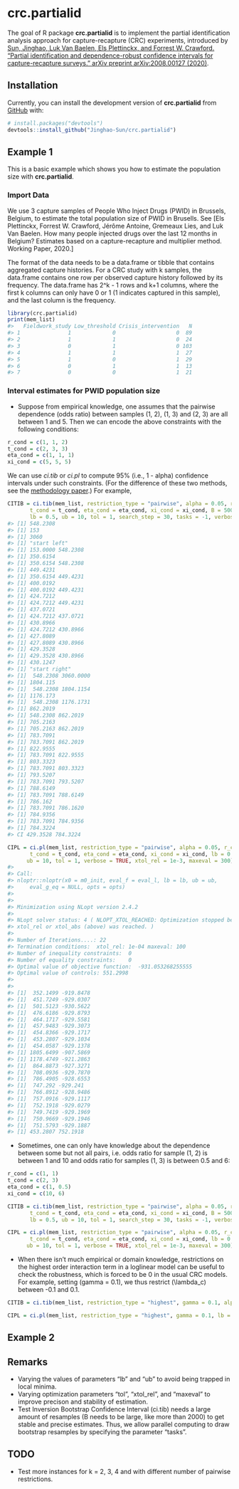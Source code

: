 
<!-- README.md is generated from README.Rmd. Please edit that file -->

# crc.partialid

<!-- badges: start -->

<!-- badges: end -->

The goal of R package **crc.partialid** is to implement the partial
identification analysis approach for capture-recapture (CRC)
experiments, introduced by [Sun, Jinghao, Luk Van Baelen, Els
Plettinckx, and Forrest W. Crawford. “Partial identification and
dependence-robust confidence intervals for capture-recapture surveys.”
arXiv preprint arXiv:2008.00127
(2020)](https://arxiv.org/abs/2008.00127).

## Installation

Currently, you can install the development version of **crc.partialid**
from [GitHub](https://github.com/) with:

``` r
# install.packages("devtools")
devtools::install_github("Jinghao-Sun/crc.partialid")
```

## Example 1

This is a basic example which shows you how to estimate the population
size with **crc.partialid**.

### Import Data

We use 3 capture samples of People Who Inject Drugs (PWID) in Brussels,
Belgium, to estimate the total population size of PWID in Brusells. See
\[Els Plettinckx, Forrest W. Crawford, Jérôme Antoine, Gremeaux Lies,
and Luk Van Baelen. How many people injected drugs over the last 12
months in Belgium? Estimates based on a capture-recapture and multiplier
method. Working Paper, 2020.\]

The format of the data needs to be a data.frame or tibble that contains
aggregated capture histories. For a CRC study with k samples, the
data.frame contains one row per observed capture history followed by its
frequency. The data.frame has 2^k - 1 rows and k+1 columns, where the
first k columns can only have 0 or 1 (1 indicates captured in this
sample), and the last column is the frequency.

``` r
library(crc.partialid)
print(mem_list)
#>   Fieldwork_study Low_threshold Crisis_intervention   N
#> 1               1             0                   0  89
#> 2               1             1                   0  24
#> 3               0             1                   0 103
#> 4               1             1                   1  27
#> 5               1             0                   1  29
#> 6               0             1                   1  13
#> 7               0             0                   1  21
```

### Interval estimates for PWID population size

  - Suppose from empirical knowledge, one assumes that the pairwise
    dependence (odds ratio) between samples (1, 2), (1, 3) and (2, 3)
    are all between 1 and 5. Then we can encode the above constraints
    with the following conditions:

<!-- end list -->

``` r
r_cond = c(1, 1, 2)
t_cond = c(2, 3, 3)
eta_cond = c(1, 1, 1)
xi_cond = c(5, 5, 5)
```

We can use *ci.tib* or *ci.pl* to compute 95% (i.e., 1 - alpha)
confidence intervals under such constraints. (For the difference of
these two methods, see the [methodology
paper](https://arxiv.org/abs/2008.00127).) For example,

``` r
CITIB = ci.tib(mem_list, restriction_type = "pairwise", alpha = 0.05, r_cond = r_cond, 
       t_cond = t_cond, eta_cond = eta_cond, xi_cond = xi_cond, B = 500,
       lb = 0.5, ub = 10, tol = 1, search_step = 30, tasks = -1, verbose = TRUE)
#> [1] 548.2308
#> [1] 153
#> [1] 3060
#> [1] "start left"
#> [1] 153.0000 548.2308
#> [1] 350.6154
#> [1] 350.6154 548.2308
#> [1] 449.4231
#> [1] 350.6154 449.4231
#> [1] 400.0192
#> [1] 400.0192 449.4231
#> [1] 424.7212
#> [1] 424.7212 449.4231
#> [1] 437.0721
#> [1] 424.7212 437.0721
#> [1] 430.8966
#> [1] 424.7212 430.8966
#> [1] 427.8089
#> [1] 427.8089 430.8966
#> [1] 429.3528
#> [1] 429.3528 430.8966
#> [1] 430.1247
#> [1] "start right"
#> [1]  548.2308 3060.0000
#> [1] 1804.115
#> [1]  548.2308 1804.1154
#> [1] 1176.173
#> [1]  548.2308 1176.1731
#> [1] 862.2019
#> [1] 548.2308 862.2019
#> [1] 705.2163
#> [1] 705.2163 862.2019
#> [1] 783.7091
#> [1] 783.7091 862.2019
#> [1] 822.9555
#> [1] 783.7091 822.9555
#> [1] 803.3323
#> [1] 783.7091 803.3323
#> [1] 793.5207
#> [1] 783.7091 793.5207
#> [1] 788.6149
#> [1] 783.7091 788.6149
#> [1] 786.162
#> [1] 783.7091 786.1620
#> [1] 784.9356
#> [1] 783.7091 784.9356
#> [1] 784.3224
#> CI 429.3528 784.3224

CIPL = ci.pl(mem_list, restriction_type = "pairwise", alpha = 0.05, r_cond = r_cond, 
       t_cond = t_cond, eta_cond = eta_cond, xi_cond = xi_cond, lb = 0.5,
      ub = 10, tol = 1, verbose = TRUE, xtol_rel = 1e-3, maxeval = 300)
#> 
#> Call:
#> nloptr::nloptr(x0 = m0_init, eval_f = eval_l, lb = lb, ub = ub, 
#>     eval_g_eq = NULL, opts = opts)
#> 
#> 
#> Minimization using NLopt version 2.4.2 
#> 
#> NLopt solver status: 4 ( NLOPT_XTOL_REACHED: Optimization stopped because 
#> xtol_rel or xtol_abs (above) was reached. )
#> 
#> Number of Iterations....: 22 
#> Termination conditions:  xtol_rel: 1e-04 maxeval: 100 
#> Number of inequality constraints:  0 
#> Number of equality constraints:    0 
#> Optimal value of objective function:  -931.053268255555 
#> Optimal value of controls: 551.2998
#> 
#> 
#> [1]  352.1499 -919.8478
#> [1]  451.7249 -929.0307
#> [1]  501.5123 -930.5622
#> [1]  476.6186 -929.8793
#> [1]  464.1717 -929.5581
#> [1]  457.9483 -929.3073
#> [1]  454.8366 -929.1717
#> [1]  453.2807 -929.1034
#> [1]  454.0587 -929.1378
#> [1] 1805.6499 -907.5869
#> [1] 1178.4749 -921.2863
#> [1]  864.8873 -927.3271
#> [1]  708.0936 -929.7870
#> [1]  786.4905 -928.6553
#> [1]  747.292 -929.241
#> [1]  766.8912 -928.9486
#> [1]  757.0916 -929.1117
#> [1]  752.1918 -929.0279
#> [1]  749.7419 -929.1969
#> [1]  750.9669 -929.1946
#> [1]  751.5793 -929.1887
#> [1] 453.2807 752.1918
```

  - Sometimes, one can only have knowledge about the dependence between
    some but not all pairs, i.e. odds ratio for sample (1, 2) is between
    1 and 10 and odds ratio for samples (1, 3) is between 0.5 and 6:

<!-- end list -->

``` r
r_cond = c(1, 1)
t_cond = c(2, 3)
eta_cond = c(1, 0.5)
xi_cond = c(10, 6)

CITIB = ci.tib(mem_list, restriction_type = "pairwise", alpha = 0.05, r_cond = r_cond, 
       t_cond = t_cond, eta_cond = eta_cond, xi_cond = xi_cond, B = 500,
       lb = 0.5, ub = 10, tol = 1, search_step = 30, tasks = -1, verbose = TRUE)

CIPL = ci.pl(mem_list, restriction_type = "pairwise", alpha = 0.05, r_cond = r_cond, 
       t_cond = t_cond, eta_cond = eta_cond, xi_cond = xi_cond, lb = 0.5,
      ub = 10, tol = 1, verbose = TRUE, xtol_rel = 1e-3, maxeval = 300)
```

  - When there isn’t much empirical or domain knowledge, restrictions on
    the highest order interaction term in a loglinear model can be
    useful to check the robustness, which is forced to be 0 in the usual
    CRC models. For example, setting \(gamma = 0.1\), we thus restrict
    \(\lambda_c\) between -0.1 and 0.1.

<!-- end list -->

``` r
CITIB = ci.tib(mem_list, restriction_type = "highest", gamma = 0.1, alpha = 0.05, B = 500,lb = 0.5, ub = 60, tol = 1e-3, search_step = 30, tasks = 2, verbose = TRUE)

CIPL = ci.pl(mem_list, restriction_type = "highest", gamma = 0.1, lb = 0.05, ub = 60, tol = 1e-3, xtol_rel = 1e-3, maxeval = 300, verbose = TRUE)
```

## Example 2

## Remarks

  - Varying the values of parameters “lb” and “ub” to avoid being
    trapped in local minima.
  - Varying optimization parameters “tol”, “xtol\_rel”, and “maxeval” to
    improve precison and stability of estimation.
  - Test Inversion Bootstrap Confidence Interval (ci.tib) needs a large
    amount of resamples (B needs to be large, like more than 2000) to
    get stable and precise estimates. Thus, we allow parallel computing
    to draw bootstrap resamples by specifying the parameter “tasks”.

## TODO

  - Test more instances for k = 2, 3, 4 and with different number of
    pairwise restrictions.
